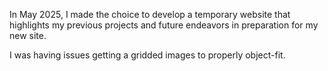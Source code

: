 In May 2025, I made the choice to develop a temporary website that highlights my previous projects and future endeavors in preparation for my new site.

I was having issues getting a gridded images to properly object-fit.

